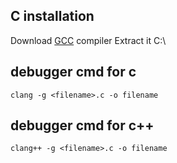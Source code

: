 ## C installation
Download [GCC](https://www.mingw-w64.org/) compiler
Extract it C:\

## debugger cmd for c
```
clang -g <filename>.c -o filename
```
## debugger cmd for c++
```
clang++ -g <filename>.c -o filename
```
